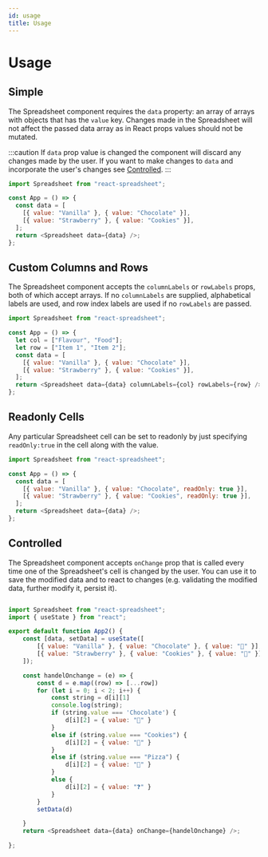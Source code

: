 ```yaml
---
id: usage
title: Usage
---
```


# Usage

## Simple

The Spreadsheet component requires the `data` property: an array of arrays with objects that has the `value` key. Changes made in the Spreadsheet will not affect the passed data array as in React props values should not be mutated.

:::caution
If `data` prop value is changed the component will discard any changes made by the user. If you want to make changes to `data` and incorporate the user's changes see [Controlled](#Controlled).
:::

```javascript
import Spreadsheet from "react-spreadsheet";

const App = () => {
  const data = [
    [{ value: "Vanilla" }, { value: "Chocolate" }],
    [{ value: "Strawberry" }, { value: "Cookies" }],
  ];
  return <Spreadsheet data={data} />;
};
```

## Custom Columns and Rows

The Spreadsheet component accepts the `columnLabels` or `rowLabels` props, both of which accept arrays. If no `columnLabels` are supplied, alphabetical labels are used, and row index labels are used if no `rowLabels` are passed.

```javascript
import Spreadsheet from "react-spreadsheet";

const App = () => {
  let col = ["Flavour", "Food"];
  let row = ["Item 1", "Item 2"];
  const data = [
    [{ value: "Vanilla" }, { value: "Chocolate" }],
    [{ value: "Strawberry" }, { value: "Cookies" }],
  ];
  return <Spreadsheet data={data} columnLabels={col} rowLabels={row} />;
};
```

## Readonly Cells

Any particular Spreadsheet cell can be set to readonly by just specifying `readOnly:true` in the cell along with the value.

```javascript
import Spreadsheet from "react-spreadsheet";

const App = () => {
  const data = [
    [{ value: "Vanilla" }, { value: "Chocolate", readOnly: true }],
    [{ value: "Strawberry" }, { value: "Cookies", readOnly: true }],
  ];
  return <Spreadsheet data={data} />;
};
```

## Controlled

The Spreadsheet component accepts `onChange` prop that is called every time one of the Spreadsheet's cell is changed by the user. You can use it to save the modified data and to react to changes (e.g. validating the modified data, further modify it, persist it).

```javascript

import Spreadsheet from "react-spreadsheet";
import { useState } from "react";

export default function App2() {
    const [data, setData] = useState([
        [{ value: "Vanilla" }, { value: "Chocolate" }, { value: "🍫" }],
        [{ value: "Strawberry" }, { value: "Cookies" }, { value: "🍪" }],
    ]);

    const handelOnchange = (e) => {
        const d = e.map((row) => [...row])
        for (let i = 0; i < 2; i++) {
            const string = d[i][1]
            console.log(string);
            if (string.value === 'Chocolate') {
                d[i][2] = { value: "🍫" }
            }
            else if (string.value === "Cookies") {
                d[i][2] = { value: "🍪" }
            }
            else if (string.value === "Pizza") {
                d[i][2] = { value: "🍕" }
            }
            else {
                d[i][2] = { value: "❓" }
            }
        }
        setData(d)

    }
    return <Spreadsheet data={data} onChange={handelOnchange} />;

};
```
